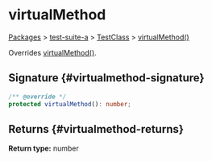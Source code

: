 # virtualMethod

[Packages](/) > [test-suite-a](/test-suite-a/) > [TestClass](/test-suite-a/testclass-class/) > [virtualMethod()](/test-suite-a/testclass-class/virtualmethod-method)

Overrides [virtualMethod()](/test-suite-a/testabstractclass-class/virtualmethod-method).

## Signature {#virtualmethod-signature}

```typescript
/** @override */
protected virtualMethod(): number;
```

## Returns {#virtualmethod-returns}

**Return type:** number
